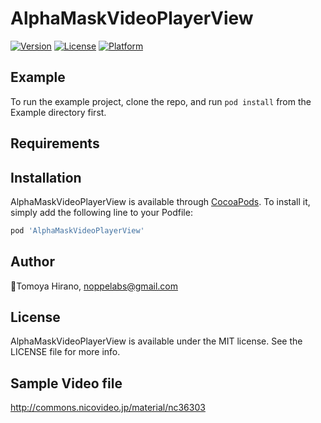 # AlphaMaskVideoPlayerView

[![Version](https://img.shields.io/cocoapods/v/AlphaMaskVideoPlayerView.svg?style=flat)](http://cocoapods.org/pods/AlphaMaskVideoPlayerView)
[![License](https://img.shields.io/cocoapods/l/AlphaMaskVideoPlayerView.svg?style=flat)](http://cocoapods.org/pods/AlphaMaskVideoPlayerView)
[![Platform](https://img.shields.io/cocoapods/p/AlphaMaskVideoPlayerView.svg?style=flat)](http://cocoapods.org/pods/AlphaMaskVideoPlayerView)

## Example

To run the example project, clone the repo, and run `pod install` from the Example directory first.

## Requirements

## Installation

AlphaMaskVideoPlayerView is available through [CocoaPods](http://cocoapods.org). To install
it, simply add the following line to your Podfile:

```ruby
pod 'AlphaMaskVideoPlayerView'
```

## Author

🦊Tomoya Hirano, noppelabs@gmail.com

## License

AlphaMaskVideoPlayerView is available under the MIT license. See the LICENSE file for more info.

## Sample Video file

http://commons.nicovideo.jp/material/nc36303
